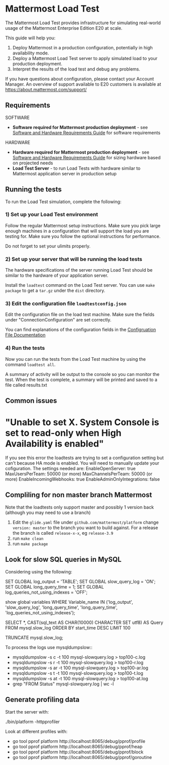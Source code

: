 # Mattermost Load Test

The Mattermost Load Test provides infrastructure for simulating real-world usage of the Mattermost Enterprise Edition E20 at scale. 

This guide will help you:

1. Deploy Mattermost in a production configuration, potentially in high availability mode.
2. Deploy a Mattermost Load Test server to apply simulated load to your production deployment.
3. Interpret the results of the load test and debug any problems.

If you have questions about configuration, please contact your Account Manager. An overview of support available to E20 customers is available at https://about.mattermost.com/support/

## Requirements

SOFTWARE

- **Software required for Mattermost production deployment** - see [Software and Hardware Requirements Guide](https://docs.mattermost.com/install/requirements.html) for software requirements 

HARDWARE

- **Hardware required for Mattermost production deployment** - see [Software and Hardware Requirements Guide](https://docs.mattermost.com/install/requirements.html) for sizing hardware based on projected needs
- **Load Test Server** - to run Load Tests with hardware similar to Mattermost application server in production setup

## Running the tests

To run the Load Test simulation, complete the following: 

### 1) Set up your Load Test environment 

Follow the regular Mattermost setup instructions. Make sure you pick large enough machines in a configuration that will support the load you are testing for. 
Make sure you follow the optional instructions for performance.

Do not forget to set your ulimits properly. 

### 2) Set up your server that will be running the load tests

The hardware specifications of the server running Load Test should be similar to the hardware of your application server. 

Install the `loadtest` command on the Load Test server. You can use `make package` to get a `tar.gz` under the `dist` directory.

### 3) Edit the configuration file `loadtestconfig.json`

Edit the configuration file on the load test machine. Make sure the fields under "ConnectionConfiguration" are set correctly.

You can find explanations of the configuration fields in the [Configruation File Documentation](loadtestconfig.md)

### 4) Run the tests

Now you can run the tests from the Load Test machine by using the command `loadtest all`. 

A summary of activity will be output to the console so you can monitor the test. When the test is complete, a summary will be printed and saved to a file called results.txt


## Common issues

# "Unable to set X. System Console is set to read-only when High Availability is enabled"

If you see this error the loadtests are trying to set a configuration setting but can't because HA mode is enabled. You will need to manually update your cofiguration.
The settings needed are:
EnableOpenServer: true
MaxUsersPerTeam: 50000 (or more)
MaxChannelsPerTeam: 50000 (or more)
EnableIncomingWebhooks: true
EnableAdminOnlyIntegrations: false


## Compliling for non master branch Mattermost

Note that the loadtests only support master and possibly 1 version back (although you may need to use a branch)

1. Edit the `glide.yaml` file under `github.com/mattermost/platform` change `version: master` to the branch you want to build against. For a release the branch is called `release-x-x`, eg `release-3.9`
2. run `make clean`
3. run `make package`

## Look for slow SQL queries in MySQL

Considering using the following: 

   SET GLOBAL log_output = 'TABLE';
   SET GLOBAL slow_query_log = 'ON'; 
   SET GLOBAL long_query_time = 1;
   SET GLOBAL log_queries_not_using_indexes = 'OFF';

   show global variables WHERE Variable_name IN ('log_output', 'slow_query_log', 'long_query_time', 'long_query_time', 'log_queries_not_using_indexes');

   SELECT *, CAST(sql_text AS CHAR(10000) CHARACTER SET utf8) AS Query FROM mysql.slow_log ORDER BY start_time DESC LIMIT 100 

   TRUNCATE mysql.slow_log; 


To process the logs use mysqldumpslow::
 - mysqldumpslow -s c -t 100 mysql-slowquery.log > top100-c.log
 - mysqldumpslow -s r -t 100 mysql-slowquery.log > top100-r.log
 - mysqldumpslow -s ar -t 100 mysql-slowquery.log > top100-ar.log
 - mysqldumpslow -s t -t 100 mysql-slowquery.log > top100-t.log
 - mysqldumpslow -s at -t 100 mysql-slowquery.log > top100-at.log
 - grep "FROM Status" mysql-slowquery.log | wc -l

## Generate profiling data

Start the server with: 

   ./bin/platform -httpprofiler


Look at different profiles with:

   - go tool pprof platform http://localhost:8065/debug/pprof/profile
   - go tool pprof platform http://localhost:8065/debug/pprof/heap
   - go tool pprof platform http://localhost:8065/debug/pprof/block
   - go tool pprof platform http://localhost:8065/debug/pprof/goroutine
